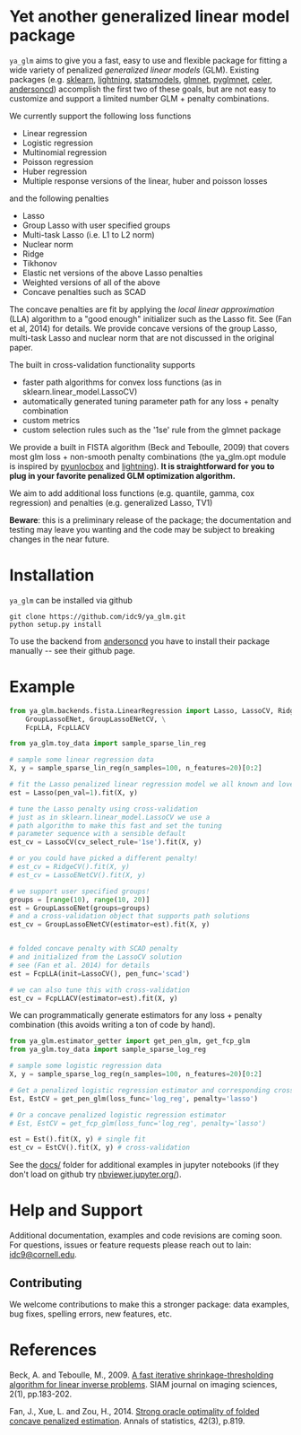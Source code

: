 # Yet another generalized linear model package

`ya_glm` aims to give you a fast, easy to use and flexible package for fitting a wide variety of penalized *generalized linear models* (GLM). Existing packages (e.g. [sklearn](https://scikit-learn.org/stable/), [lightning](https://github.com/scikit-learn-contrib/lightning), [statsmodels](https://www.statsmodels.org/), [glmnet](https://glmnet.stanford.edu/articles/glmnet.html), [pyglmnet](https://github.com/glm-tools/pyglmnet), [celer](https://github.com/mathurinm/celer), [andersoncd](https://github.com/mathurinm/andersoncd)) accomplish the first two of these goals, but are not easy to customize and support a limited number GLM + penalty combinations.

We currently support the following loss functions

- Linear regression
- Logistic regression
- Multinomial regression
- Poisson regression
- Huber regression
- Multiple response versions of the linear, huber and poisson losses

and the following penalties

- Lasso
- Group Lasso with user specified groups
- Multi-task Lasso (i.e. L1 to L2 norm)
- Nuclear norm
- Ridge
- Tikhonov
- Elastic net versions of the above Lasso penalties
- Weighted versions of all of the above
- Concave penalties such as SCAD

The concave penalties are fit by applying the *local linear approximation* (LLA) algorithm to a "good enough" initializer such as the Lasso fit. See (Fan et al, 2014) for details. We provide concave versions of the group Lasso, multi-task Lasso and nuclear norm that are not discussed in the original paper.

The built in cross-validation functionality supports

- faster path algorithms for convex loss functions (as in sklearn.linear_model.LassoCV)
- automatically generated tuning parameter path for any loss + penalty combination
- custom metrics
- custom selection rules such as the '1se' rule from the glmnet package

We provide a built in FISTA algorithm (Beck and Teboulle, 2009) that covers most glm loss + non-smooth penalty combinations (the ya_glm.opt module is inspired by [pyunlocbox](https://github.com/epfl-lts2/pyunlocbox) and [lightning](https://github.com/scikit-learn-contrib/lightning)). **It is straightforward for you to plug in your favorite penalized GLM optimization algorithm.**

We aim to add additional loss functions (e.g. quantile, gamma, cox regression) and penalties (e.g. generalized Lasso, TV1)


 **Beware**: this is a preliminary release of the package; the documentation and testing may leave you wanting and the code may be subject to breaking changes in the near future.



# Installation
`ya_glm` can be installed via github
```
git clone https://github.com/idc9/ya_glm.git
python setup.py install
```

To use the backend from [andersoncd](https://github.com/mathurinm/andersoncd) you have to install their package manually -- see their github page.


# Example


```python
from ya_glm.backends.fista.LinearRegression import Lasso, LassoCV, RidgeCV, LassoENetCV, \
    GroupLassoENet, GroupLassoENetCV, \
    FcpLLA, FcpLLACV

from ya_glm.toy_data import sample_sparse_lin_reg

# sample some linear regression data
X, y = sample_sparse_lin_reg(n_samples=100, n_features=20)[0:2]

# fit the Lasso penalized linear regression model we all known and love
est = Lasso(pen_val=1).fit(X, y)

# tune the Lasso penalty using cross-validation
# just as in sklearn.linear_model.LassoCV we use a 
# path algorithm to make this fast and set the tuning
# parameter sequence with a sensible default
est_cv = LassoCV(cv_select_rule='1se').fit(X, y)

# or you could have picked a different penalty!
# est_cv = RidgeCV().fit(X, y)
# est_cv = LassoENetCV().fit(X, y)

# we support user specified groups!
groups = [range(10), range(10, 20)]
est = GroupLassoENet(groups=groups)
# and a cross-validation object that supports path solutions 
est_cv = GroupLassoENetCV(estimator=est).fit(X, y)


# folded concave penalty with SCAD penalty
# and initialized from the LassoCV solution
# see (Fan et al. 2014) for details
est = FcpLLA(init=LassoCV(), pen_func='scad')

# we can also tune this with cross-validation
est_cv = FcpLLACV(estimator=est).fit(X, y)
```

We can programmatically generate estimators for any loss + penalty combination (this avoids writing a ton of code by hand).

```python
from ya_glm.estimator_getter import get_pen_glm, get_fcp_glm
from ya_glm.toy_data import sample_sparse_log_reg

# sample some logistic regression data
X, y = sample_sparse_log_reg(n_samples=100, n_features=20)[0:2]

# Get a penalized logistic regression estimator and corresponding cross-validation object
Est, EstCV = get_pen_glm(loss_func='log_reg', penalty='lasso')

# Or a concave penalized logistic regression estimator
# Est, EstCV = get_fcp_glm(loss_func='log_reg', penalty='lasso')

est = Est().fit(X, y) # single fit
est_cv = EstCV().fit(X, y) # cross-validation
```


See the [docs/](docs/) folder for additional examples in jupyter notebooks (if they don't load on github try [nbviewer.jupyter.org/](https://nbviewer.jupyter.org/)).


# Help and Support

Additional documentation, examples and code revisions are coming soon.
For questions, issues or feature requests please reach out to Iain:
idc9@cornell.edu.



## Contributing

We welcome contributions to make this a stronger package: data examples,
bug fixes, spelling errors, new features, etc.




# References

Beck, A. and Teboulle, M., 2009. [A fast iterative shrinkage-thresholding algorithm for linear inverse problems](https://epubs.siam.org/doi/pdf/10.1137/080716542?casa_token=cjyK5OxcbSoAAAAA:lQOp0YAVKIOv2-vgGUd_YrnZC9VhbgWvZgj4UPbgfw8I7NV44K82vbIu0oz2-xAACBz9k0Lclw). SIAM journal on imaging sciences, 2(1), pp.183-202.


Fan, J., Xue, L. and Zou, H., 2014. [Strong oracle optimality of folded concave penalized estimation](https://www.ncbi.nlm.nih.gov/pmc/articles/PMC4295817/). Annals of statistics, 42(3), p.819.
